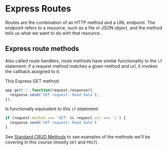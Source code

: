 # Express Routes
Routes are the combination of an HTTP method and a URL endpoint. The endpoint refers to a resource, such as a file or JSON object, and the method tells us what we want to do with that resource.

## Express route methods
Also called route handlers, route methods have similar functionality to the `if` statement: if a request method matches a given method and url, it invokes the callback assigned to it.

This Express GET method:

```js
app.get('/',function(request,response){
  response.send('GET request: Read data');
});
```

Is functionally equivalent to this `if` statement:

```js
if (request.method === 'GET' && request.url === '/') {
  response.send('GET request: Read data')
}
```

See [Standard CRUD Methods](crud/server.js) to see examples of the methods we'll be covering in this course (mostly `GET` and `POST`).